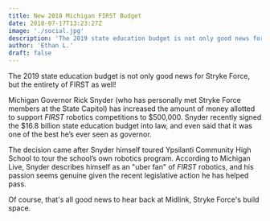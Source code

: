 ```yaml
---
title: New 2018 Michigan FIRST Budget
date: 2018-07-17T13:23:27Z
image: './social.jpg'
description: 'The 2019 state education budget is not only good news for Stryke Force, but the entirety of FIRST as well!'
author: 'Ethan L.'
draft: false
---
```


The 2019 state education budget is not only good news for Stryke Force, but the entirety of FIRST as well!

<!--more-->

Michigan Governor Rick Snyder (who has personally met Stryke Force members at the State Capitol) has increased the amount of money allotted to support _FIRST_ robotics competitions to $500,000. Snyder recently signed the $16.8 billion state education budget into law, and even said that it was one of the best he’s ever seen as governor.

The decision came after Snyder himself toured Ypsilanti Community High School to tour the school’s own robotics program. According to Michigan Live, Snyder describes himself as an "uber fan" of _FIRST_ robotics, and his passion seems genuine given the recent legislative action he has helped pass.

Of course, that's all good news to hear back at Midlink, Stryke Force's build space.
